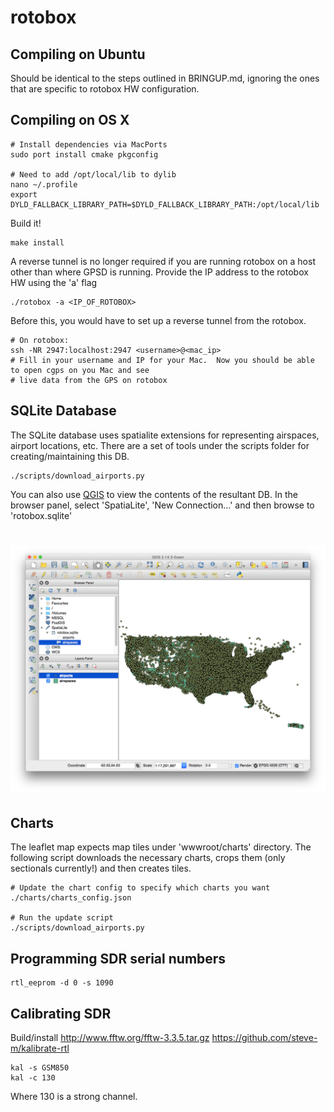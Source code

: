 # rotobox
## Compiling on Ubuntu
Should be identical to the steps outlined in BRINGUP.md, ignoring the ones that are specific to rotobox HW configuration.

## Compiling on OS X
````
# Install dependencies via MacPorts
sudo port install cmake pkgconfig

# Need to add /opt/local/lib to dylib
nano ~/.profile
export DYLD_FALLBACK_LIBRARY_PATH=$DYLD_FALLBACK_LIBRARY_PATH:/opt/local/lib
````

Build it!
````
make install
````

A reverse tunnel is no longer required if you are running rotobox on a host other than where GPSD is running. Provide the IP address to the rotobox HW using the 'a' flag
````
./rotobox -a <IP_OF_ROTOBOX>
````

Before this, you would have to set up a reverse tunnel from the rotobox.
````
# On rotobox:
ssh -NR 2947:localhost:2947 <username>@<mac_ip>
# Fill in your username and IP for your Mac.  Now you should be able to open cgps on you Mac and see
# live data from the GPS on rotobox
````

## SQLite Database
The SQLite database uses spatialite extensions for representing airspaces, airport locations, etc.  There are a set of tools under the scripts folder for creating/maintaining this DB.

````
./scripts/download_airports.py
````

You can also use [QGIS](http://www.qgis.org/en/site/) to view the contents of the resultant DB.  In the browser panel, select 'SpatiaLite', 'New Connection...' and then browse to 'rotobox.sqlite'

# ![qgis](screenshots/qgis.png)


## Charts
The leaflet map expects map tiles under 'wwwroot/charts' directory.  The following script downloads the necessary charts, crops them (only sectionals currently!) and then creates tiles.  
````
# Update the chart config to specify which charts you want
./charts/charts_config.json

# Run the update script
./scripts/download_airports.py
````

## Programming SDR serial numbers
```
rtl_eeprom -d 0 -s 1090
```

## Calibrating SDR
Build/install http://www.fftw.org/fftw-3.3.5.tar.gz
https://github.com/steve-m/kalibrate-rtl

```
kal -s GSM850
kal -c 130
```
Where 130 is a strong channel.

